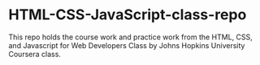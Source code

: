 # HTML-CSS-JavaScript-class-repo
This repo holds the course work and practice work from the HTML, CSS, and Javascript for Web Developers Class by Johns Hopkins University Coursera class.
